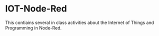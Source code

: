 # IOT-Node-Red

This contiains several in class activities about the Internet of Things and Programming in Node-Red.
